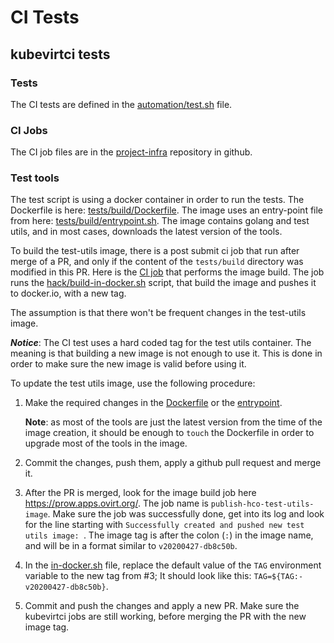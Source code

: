 # CI Tests
## kubevirtci tests
### Tests
The CI tests are defined in the [automation/test.sh](../automation/test.sh) file.
### CI Jobs
The CI job files are in the [project-infra](https://github.com/kubevirt/project-infra/tree/master/github/ci/prow/files/jobs/hyperconverged-cluster-operator) repository in github.
### Test tools
The test script is using a docker container in order to run the tests. The Dockerfile is here: [tests/build/Dockerfile](build/Dockerfile). 
The image uses an entry-point file from here: [tests/build/entrypoint.sh](build/entrypoint.sh).
The image contains golang and test utils, and in most cases, downloads the latest version of the tools.

To build the test-utils image, there is a post submit ci job that run after merge of a PR, and only if the content of the `tests/build` directory was modified in this PR.
Here is the [CI job](https://github.com/kubevirt/project-infra/blob/master/github/ci/prow/files/jobs/hyperconverged-cluster-operator/hyperconverged-cluster-operator-postsubmits.yaml) that performs the image build.
The job runs the [hack/build-in-docker.sh](../hack/build-in-docker.sh) script, that build the image and pushes it to docker.io, with a new tag.

The assumption is that there won't be frequent changes in the test-utils image. 

***Notice***: The CI test uses a hard coded tag for the test utils container. The meaning is that building a new image is not enough to use it. This is done in order to make sure the new image is valid before using it. 

To update the test utils image, use the following procedure:
1. Make the required changes in the [Dockerfile](build/Dockerfile) or the [entrypoint](build/entrypoint.sh). 
   
   **Note**: as most of the tools are just the latest version from the time of the image creation, it should be enough to `touch` the Dockerfile in order to upgrade most of the tools in the image. 
2. Commit the changes, push them, apply a github pull request and merge it.
3. After the PR is merged, look for the image build job here https://prow.apps.ovirt.org/. The job name is `publish-hco-test-utils-image`. 
Make sure the job was successfully done, get into its log and look for the line starting with `Successfully created and pushed new test utils image: `. The image tag is after the colon (`:`) in the image name, and will be in a format similar to `v20200427-db8c50b`.
4. In the [in-docker.sh](../hack/in-docker.sh) file, replace the default value of the `TAG` environment variable to the new tag from #3; It should look like this: `TAG=${TAG:-v20200427-db8c50b}`.
5. Commit and push the changes and apply a new PR. Make sure the kubevirtci jobs are still working, before merging the PR with the new image tag.